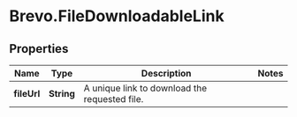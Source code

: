 # Brevo.FileDownloadableLink

## Properties
Name | Type | Description | Notes
------------ | ------------- | ------------- | -------------
**fileUrl** | **String** | A unique link to download the requested file. | 



